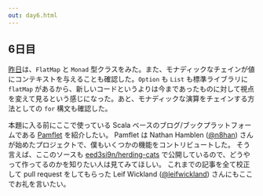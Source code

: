 ```yaml
---
out: day6.html
---
```


  [day5]: day5.html
  [Pamflet]: http://www.foundweekends.org/pamflet/
  [@n8han]: https://twitter.com/n8han
  [@leifwickland]: https://twitter.com/leifwickland
  [repo]: https://github.com/eed3si9n/herding-cats

6日目
-----

[昨日][day5]は、`FlatMap` と `Monad` 型クラスをみた。また、モナディックなチェインが値にコンテキストを与えることも確認した。`Option` も `List` も標準ライブラリに `flatMap` があるから、新しいコードというよりは今まであったものに対して視点を変えて見るという感じになった。あと、モナディックな演算をチェインする方法としての `for` 構文も確認した。

本題に入る前にここで使っている Scala ベースのブログ/ブックプラットフォームである [Pamflet][Pamflet] を紹介したい。
Pamflet は Nathan Hamblen ([@n8han][@n8han]) さんが始めたプロジェクトで、僕もいくつかの機能をコントリビュートした。
そう言えば、ここのソースも [eed3si9n/herding-cats][repo] で公開しているので、どうやって作ってるのかを知りたい人は見てみてほしい。
これまでの記事を全て校正して pull request をしてもらった Leif Wickland ([@leifwickland][@leifwickland])
さんにもここでお礼を言いたい。
